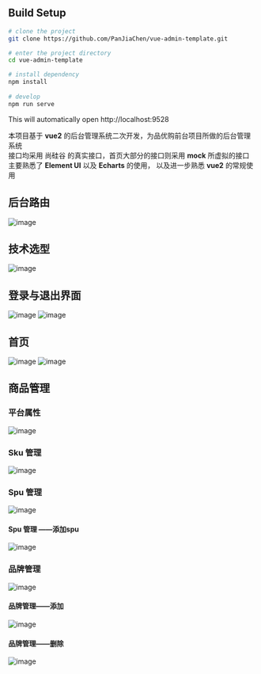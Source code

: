 
## Build Setup

```bash
# clone the project
git clone https://github.com/PanJiaChen/vue-admin-template.git

# enter the project directory
cd vue-admin-template

# install dependency
npm install
 
# develop
npm run serve
```

This will automatically open http://localhost:9528

本项目基于 **vue2** 的后台管理系统二次开发，为品优购前台项目所做的后台管理系统  
接口均采用 尚硅谷 的真实接口，首页大部分的接口则采用 **mock** 所虚拟的接口  
主要熟悉了 **Element UI** 以及 **Echarts** 的使用， 以及进一步熟悉 **vue2** 的常规使用  

## 后台路由
![image](https://user-images.githubusercontent.com/114934055/208306183-786b7e40-f8cf-4a5c-83af-df5ac06017d8.jpg)

## 技术选型
![image](https://user-images.githubusercontent.com/114934055/208306189-c6e8e3e7-7eac-4fab-a78f-fe5fc28c4565.jpg)

## 登录与退出界面
![image](https://user-images.githubusercontent.com/114934055/208306190-481e7520-abb7-4e8f-94cc-b8ce198f1e75.jpg)
![image](https://user-images.githubusercontent.com/114934055/208306191-0374b5e5-7adb-4146-8c50-ca8af8042f6c.jpg)

## 首页
![image](https://user-images.githubusercontent.com/114934055/208306192-380f3701-3004-4ef6-85f5-8ce5a3bbb476.jpg)
![image](https://user-images.githubusercontent.com/114934055/208306195-0aafbdc7-370e-45f3-93e4-f8c78e2173a0.jpg)

## 商品管理
### 平台属性
![image](https://user-images.githubusercontent.com/114934055/208306196-521dfa67-956f-49de-a964-4f515ec112f8.jpg)
### Sku 管理
![image](https://user-images.githubusercontent.com/114934055/208306199-a28f7167-d579-4629-97d2-563f29172c83.jpg)
### Spu 管理
![image](https://user-images.githubusercontent.com/114934055/208306202-f6328318-5a5d-4d0a-a4aa-bce4cf86e06c.jpg)
#### Spu 管理 ——添加spu
![image](https://user-images.githubusercontent.com/114934055/208306207-68bb738c-2744-4ec7-98f7-a843d320fb19.jpg)
### 品牌管理
![image](https://user-images.githubusercontent.com/114934055/208306208-99791972-6eaa-4012-af74-71f316a64f6f.jpg)
#### 品牌管理——添加
![image](https://user-images.githubusercontent.com/114934055/208306210-94c8a44e-21cb-44fa-a287-fc5f7480326a.jpg)
#### 品牌管理——删除
![image](https://user-images.githubusercontent.com/114934055/208306213-ddd791ec-0628-465a-84c3-75b4c87c23a6.jpg)
